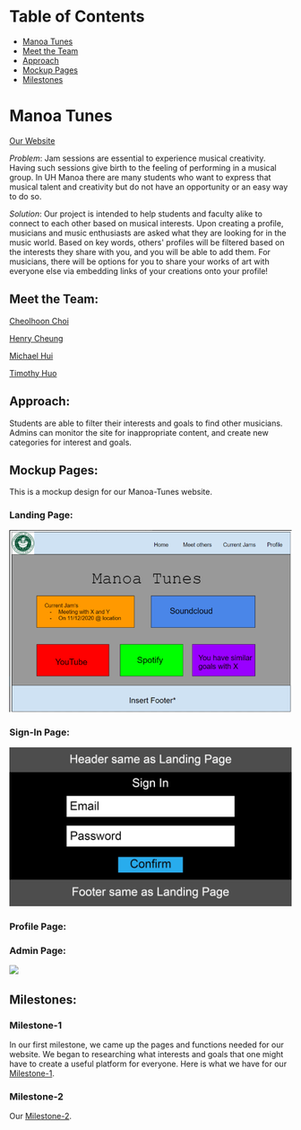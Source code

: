 
# Table of Contents

* [Manoa Tunes](#manoa-tunes)
* [Meet the Team](#meet-the-team)
* [Approach](#approach)
* [Mockup Pages](#mockup-pages)
* [Milestones](#milestones)

# Manoa Tunes 

[Our Website](https://www.google.com) <br />

_Problem_: Jam sessions are essential to experience musical creativity. Having such sessions give birth to the feeling of performing in a musical group. In UH Manoa there are many students who want to express that musical talent and creativity but do not have an opportunity or an easy way to do so.

_Solution_: Our project is intended to help students and faculty alike to connect to each other based on musical interests. Upon creating a profile, musicians and music enthusiasts are asked what they are looking for in the music world. Based on key words, others' profiles will be filtered based on the interests they share with you, and you will be able to add them. For musicians, there will be options for you to share your works of art with everyone else via embedding links of your creations onto your profile!

## Meet the Team:

[Cheolhoon Choi](https://cheolhoon.github.io) <br />

[Henry Cheung](https://khhc.github.io) <br />

[Michael Hui](https://huimichael.github.io/) <br />

[Timothy Huo](https://timothyhuo1.github.io) <br />

## Approach: 
Students are able to filter their interests and goals to find other musicians. <br /> 
Admins can monitor the site for inappropriate content, and create new categories for interest and goals. <br /> 
 
## Mockup Pages:
This is a mockup design for our Manoa-Tunes website.

### Landing Page:
<img src="images/Mockup3.png">

### Sign-In Page:
<img src="images/Mockup Signin.jpg">

### Profile Page:

### Admin Page:
<img src="images/AdminLanding.jpg">

## Milestones: 

### Milestone-1
In our first milestone, we came up the pages and functions needed for our website. We began to researching what interests and goals that one might have to create a useful platform for everyone. Here is what we have for our [Milestone-1](https://github.com/manoa-tunes/manoa-tunes/projects/1).
### Milestone-2

Our [Milestone-2](https://github.com/manoa-tunes/manoa-tunes/projects/2).




